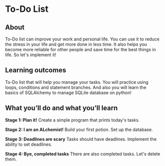 # To-Do List
## About
To-Do list can improve your work and personal life. You can use it to reduce the stress in your life and get more done in less time. It also helps you become more reliable for other people and save time for the best things in life. So let's implement it!

## Learning outcomes
To-Do list that will help you manage your tasks. You will practice using loops, conditions and statement branches. And also you will learn the basics of SQLAlchemy to manage SQLite database on python!

## What you’ll do and what you’ll learn
**Stage 1: Plan it!**
  Create a simple program that prints today's tasks.

**Stage 2: I am an ALchemist!**
  Build your first potion. Set up the database.

**Stage 3: Deadlines are scary**
  Tasks should have deadlines. Implement the ability to set deadlines.

**Stage 4: Bye, completed tasks**
  There are also completed tasks. Let's delete them.
